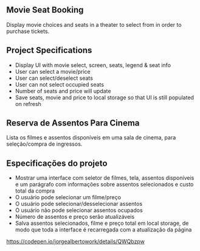 ## Movie Seat Booking

Display movie choices and seats in a theater to select from in order to purchase tickets.

## Project Specifications

- Display UI with movie select, screen, seats, legend & seat info
- User can select a movie/price
- User can select/deselect seats
- User can not select occupied seats
- Number of seats and price will update
- Save seats, movie and price to local storage so that UI is still populated on refresh

## Reserva de Assentos Para Cinema

Lista os filmes e assentos disponíveis em uma sala de cinema, para seleção/compra de ingressos.

## Especificações do projeto

- Mostrar uma interface com seletor de filmes, tela, assentos disponíveis e um parágrafo com informações sobre assentos selecionados e custo total da compra
- O usuário pode selecionar um filme/preço
- O usuário pode selecionar/desselecionar assentos
- O usuário não pode selecionar assentos ocupados
- Número de assentos e preço serão atualizáveis
- Salva assentos selecionados, filme e preço total em local storage, de modo que toda a interface é recarregada com a atualização da página

https://codepen.io/jorgealbertowork/details/QWQbzpw
